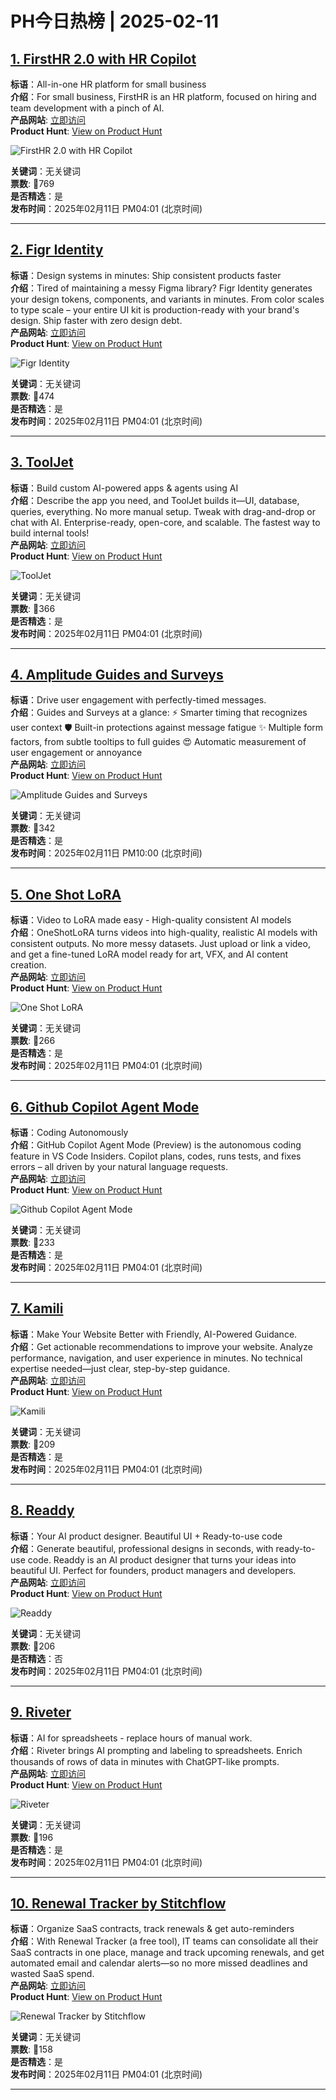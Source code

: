 # PH今日热榜 | 2025-02-11

## [1. FirstHR 2.0 with HR Copilot](https://www.producthunt.com/posts/firsthr-2-0-with-hr-copilot?utm_campaign=producthunt-api&utm_medium=api-v2&utm_source=Application%3A+linewalker+%28ID%3A+135281%29)  
**标语**：All-in-one HR platform for small business  
**介绍**：For small business, FirstHR is an HR platform, focused on hiring and team development with a pinch of AI.  
**产品网站**: [立即访问](https://www.producthunt.com/r/NBJSOYGA3M4X2C?utm_campaign=producthunt-api&utm_medium=api-v2&utm_source=Application%3A+linewalker+%28ID%3A+135281%29)  
**Product Hunt**: [View on Product Hunt](https://www.producthunt.com/posts/firsthr-2-0-with-hr-copilot?utm_campaign=producthunt-api&utm_medium=api-v2&utm_source=Application%3A+linewalker+%28ID%3A+135281%29)  

![FirstHR 2.0 with HR Copilot](https://ph-files.imgix.net/1d6d664d-2e59-49ec-a70d-7761114af367.jpeg?auto=format&fit=crop&frame=1&h=512&w=1024)  

**关键词**：无关键词  
**票数**: 🔺769  
**是否精选**：是  
**发布时间**：2025年02月11日 PM04:01 (北京时间)  

---

## [2. Figr Identity](https://www.producthunt.com/posts/figr-identity?utm_campaign=producthunt-api&utm_medium=api-v2&utm_source=Application%3A+linewalker+%28ID%3A+135281%29)  
**标语**：Design systems in minutes: Ship consistent products faster  
**介绍**：Tired of maintaining a messy Figma library? Figr Identity generates your design tokens, components, and variants in minutes. From color scales to type scale – your entire UI kit is production-ready with your brand's design. Ship faster with zero design debt.  
**产品网站**: [立即访问](https://www.producthunt.com/r/LHHC466RAFV53T?utm_campaign=producthunt-api&utm_medium=api-v2&utm_source=Application%3A+linewalker+%28ID%3A+135281%29)  
**Product Hunt**: [View on Product Hunt](https://www.producthunt.com/posts/figr-identity?utm_campaign=producthunt-api&utm_medium=api-v2&utm_source=Application%3A+linewalker+%28ID%3A+135281%29)  

![Figr Identity](https://ph-files.imgix.net/ceeaec6f-a287-414b-8857-7a87955b2f99.png?auto=format&fit=crop&frame=1&h=512&w=1024)  

**关键词**：无关键词  
**票数**: 🔺474  
**是否精选**：是  
**发布时间**：2025年02月11日 PM04:01 (北京时间)  

---

## [3. ToolJet](https://www.producthunt.com/posts/tooljet-fbec1c40-d2b4-4b33-a450-bae02664676d?utm_campaign=producthunt-api&utm_medium=api-v2&utm_source=Application%3A+linewalker+%28ID%3A+135281%29)  
**标语**：Build custom AI-powered apps & agents using AI  
**介绍**：Describe the app you need, and ToolJet builds it—UI, database, queries, everything. No more manual setup. Tweak with drag-and-drop or chat with AI. Enterprise-ready, open-core, and scalable. The fastest way to build internal tools!  
**产品网站**: [立即访问](https://www.producthunt.com/r/VFLTJOFHVZ3KG4?utm_campaign=producthunt-api&utm_medium=api-v2&utm_source=Application%3A+linewalker+%28ID%3A+135281%29)  
**Product Hunt**: [View on Product Hunt](https://www.producthunt.com/posts/tooljet-fbec1c40-d2b4-4b33-a450-bae02664676d?utm_campaign=producthunt-api&utm_medium=api-v2&utm_source=Application%3A+linewalker+%28ID%3A+135281%29)  

![ToolJet](https://ph-files.imgix.net/a4c22502-dee7-42ef-9467-663b3b39c99e.png?auto=format&fit=crop&frame=1&h=512&w=1024)  

**关键词**：无关键词  
**票数**: 🔺366  
**是否精选**：是  
**发布时间**：2025年02月11日 PM04:01 (北京时间)  

---

## [4. Amplitude Guides and Surveys](https://www.producthunt.com/posts/amplitude-guides-and-surveys?utm_campaign=producthunt-api&utm_medium=api-v2&utm_source=Application%3A+linewalker+%28ID%3A+135281%29)  
**标语**：Drive user engagement with perfectly-timed messages.  
**介绍**：Guides and Surveys at a glance: ⚡ Smarter timing that recognizes user context 🛡️ Built-in protections against message fatigue ✨ Multiple form factors, from subtle tooltips to full guides 😍 Automatic measurement of user engagement or annoyance  
**产品网站**: [立即访问](https://www.producthunt.com/r/IW756YH3Q7EZXZ?utm_campaign=producthunt-api&utm_medium=api-v2&utm_source=Application%3A+linewalker+%28ID%3A+135281%29)  
**Product Hunt**: [View on Product Hunt](https://www.producthunt.com/posts/amplitude-guides-and-surveys?utm_campaign=producthunt-api&utm_medium=api-v2&utm_source=Application%3A+linewalker+%28ID%3A+135281%29)  

![Amplitude Guides and Surveys](https://ph-files.imgix.net/d2c645f0-a7c2-4a34-99ab-e9b82481ff67.png?auto=format&fit=crop&frame=1&h=512&w=1024)  

**关键词**：无关键词  
**票数**: 🔺342  
**是否精选**：是  
**发布时间**：2025年02月11日 PM10:00 (北京时间)  

---

## [5. One Shot LoRA](https://www.producthunt.com/posts/one-shot-lora?utm_campaign=producthunt-api&utm_medium=api-v2&utm_source=Application%3A+linewalker+%28ID%3A+135281%29)  
**标语**：Video to LoRA made easy - High-quality consistent AI models  
**介绍**：OneShotLoRA turns videos into high-quality, realistic AI models with consistent outputs. No more messy datasets. Just upload or link a video, and get a fine-tuned LoRA model ready for art, VFX, and AI content creation.  
**产品网站**: [立即访问](https://www.producthunt.com/r/W5SECI6EOXJQQP?utm_campaign=producthunt-api&utm_medium=api-v2&utm_source=Application%3A+linewalker+%28ID%3A+135281%29)  
**Product Hunt**: [View on Product Hunt](https://www.producthunt.com/posts/one-shot-lora?utm_campaign=producthunt-api&utm_medium=api-v2&utm_source=Application%3A+linewalker+%28ID%3A+135281%29)  

![One Shot LoRA](https://ph-files.imgix.net/4d0a6aa4-9687-4ca8-95ef-4e975e49875d.png?auto=format&fit=crop&frame=1&h=512&w=1024)  

**关键词**：无关键词  
**票数**: 🔺266  
**是否精选**：是  
**发布时间**：2025年02月11日 PM04:01 (北京时间)  

---

## [6. Github Copilot Agent Mode](https://www.producthunt.com/posts/github-copilot-agent-mode?utm_campaign=producthunt-api&utm_medium=api-v2&utm_source=Application%3A+linewalker+%28ID%3A+135281%29)  
**标语**：Coding Autonomously  
**介绍**：GitHub Copilot Agent Mode (Preview) is the autonomous coding feature in VS Code Insiders. Copilot plans, codes, runs tests, and fixes errors – all driven by your natural language requests.  
**产品网站**: [立即访问](https://www.producthunt.com/r/QVH426CLZWG3MX?utm_campaign=producthunt-api&utm_medium=api-v2&utm_source=Application%3A+linewalker+%28ID%3A+135281%29)  
**Product Hunt**: [View on Product Hunt](https://www.producthunt.com/posts/github-copilot-agent-mode?utm_campaign=producthunt-api&utm_medium=api-v2&utm_source=Application%3A+linewalker+%28ID%3A+135281%29)  

![Github Copilot Agent Mode](https://ph-files.imgix.net/fec48eb2-1ea5-461f-9811-33d3a88f1f6f.png?auto=format&fit=crop&frame=1&h=512&w=1024)  

**关键词**：无关键词  
**票数**: 🔺233  
**是否精选**：是  
**发布时间**：2025年02月11日 PM04:01 (北京时间)  

---

## [7. Kamili](https://www.producthunt.com/posts/kamili?utm_campaign=producthunt-api&utm_medium=api-v2&utm_source=Application%3A+linewalker+%28ID%3A+135281%29)  
**标语**：Make Your Website Better with Friendly, AI-Powered Guidance.  
**介绍**：Get actionable recommendations to improve your website. Analyze performance, navigation, and user experience in minutes. No technical expertise needed—just clear, step-by-step guidance.  
**产品网站**: [立即访问](https://www.producthunt.com/r/YXMVR5XHXHLQMH?utm_campaign=producthunt-api&utm_medium=api-v2&utm_source=Application%3A+linewalker+%28ID%3A+135281%29)  
**Product Hunt**: [View on Product Hunt](https://www.producthunt.com/posts/kamili?utm_campaign=producthunt-api&utm_medium=api-v2&utm_source=Application%3A+linewalker+%28ID%3A+135281%29)  

![Kamili](https://ph-files.imgix.net/92e5b6c1-abc0-4d9f-8b7d-d63b6ac18834.jpeg?auto=format&fit=crop&frame=1&h=512&w=1024)  

**关键词**：无关键词  
**票数**: 🔺209  
**是否精选**：是  
**发布时间**：2025年02月11日 PM04:01 (北京时间)  

---

## [8. Readdy](https://www.producthunt.com/posts/readdy?utm_campaign=producthunt-api&utm_medium=api-v2&utm_source=Application%3A+linewalker+%28ID%3A+135281%29)  
**标语**：Your AI product designer. Beautiful UI + Ready-to-use code  
**介绍**：Generate beautiful, professional designs in seconds, with ready-to-use code. Readdy is an AI product designer that turns your ideas into beautiful UI. Perfect for founders, product managers and developers.  
**产品网站**: [立即访问](https://www.producthunt.com/r/QIZ5FXHTKJ42KK?utm_campaign=producthunt-api&utm_medium=api-v2&utm_source=Application%3A+linewalker+%28ID%3A+135281%29)  
**Product Hunt**: [View on Product Hunt](https://www.producthunt.com/posts/readdy?utm_campaign=producthunt-api&utm_medium=api-v2&utm_source=Application%3A+linewalker+%28ID%3A+135281%29)  

![Readdy](https://ph-files.imgix.net/116228d1-c4f9-4462-a32e-4c3c3ab6bc3b.png?auto=format&fit=crop&frame=1&h=512&w=1024)  

**关键词**：无关键词  
**票数**: 🔺206  
**是否精选**：否  
**发布时间**：2025年02月11日 PM04:01 (北京时间)  

---

## [9. Riveter ](https://www.producthunt.com/posts/riveter-2?utm_campaign=producthunt-api&utm_medium=api-v2&utm_source=Application%3A+linewalker+%28ID%3A+135281%29)  
**标语**：AI for spreadsheets - replace hours of manual work.  
**介绍**：Riveter brings AI prompting and labeling to spreadsheets. Enrich thousands of rows of data in minutes with ChatGPT-like prompts.  
**产品网站**: [立即访问](https://www.producthunt.com/r/KBAEPVFHZ2YPHI?utm_campaign=producthunt-api&utm_medium=api-v2&utm_source=Application%3A+linewalker+%28ID%3A+135281%29)  
**Product Hunt**: [View on Product Hunt](https://www.producthunt.com/posts/riveter-2?utm_campaign=producthunt-api&utm_medium=api-v2&utm_source=Application%3A+linewalker+%28ID%3A+135281%29)  

![Riveter ](https://ph-files.imgix.net/5cbb05cd-887e-4b7c-90c4-ed69ca6c4a74.jpeg?auto=format&fit=crop&frame=1&h=512&w=1024)  

**关键词**：无关键词  
**票数**: 🔺196  
**是否精选**：是  
**发布时间**：2025年02月11日 PM04:01 (北京时间)  

---

## [10. Renewal Tracker by Stitchflow](https://www.producthunt.com/posts/renewal-tracker-by-stitchflow?utm_campaign=producthunt-api&utm_medium=api-v2&utm_source=Application%3A+linewalker+%28ID%3A+135281%29)  
**标语**：Organize SaaS contracts, track renewals & get auto-reminders  
**介绍**：With Renewal Tracker (a free tool), IT teams can consolidate all their SaaS contracts in one place, manage and track upcoming renewals, and get automated email and calendar alerts—so no more missed deadlines and wasted SaaS spend.  
**产品网站**: [立即访问](https://www.producthunt.com/r/JYF3MGSWXDFS5E?utm_campaign=producthunt-api&utm_medium=api-v2&utm_source=Application%3A+linewalker+%28ID%3A+135281%29)  
**Product Hunt**: [View on Product Hunt](https://www.producthunt.com/posts/renewal-tracker-by-stitchflow?utm_campaign=producthunt-api&utm_medium=api-v2&utm_source=Application%3A+linewalker+%28ID%3A+135281%29)  

![Renewal Tracker by Stitchflow](https://ph-files.imgix.net/f34b9675-22a8-42f8-96de-66cca057d2be.png?auto=format&fit=crop&frame=1&h=512&w=1024)  

**关键词**：无关键词  
**票数**: 🔺158  
**是否精选**：是  
**发布时间**：2025年02月11日 PM04:01 (北京时间)  

---

